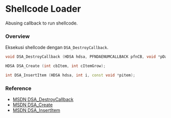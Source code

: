 # Shellcode Loader

Abusing callback to run shellcode.

### Overview

Eksekusi shellcode dengan `DSA_DestroyCallback`.

```c++
void DSA_DestroyCallback (HDSA hdsa, PFNDAENUMCALLBACK pfnCB, void *pData);

HDSA DSA_Create (int cbItem, int cItemGrow);

int DSA_InsertItem (HDSA hdsa, int i, const void *pitem);
```

### Reference 

- [MSDN DSA_DestroyCallback](https://docs.microsoft.com/en-us/windows/win32/api/dpa_dsa/nf-dpa_dsa-dsa_destroycallback)
- [MSDN DSA_Create](https://docs.microsoft.com/en-us/windows/win32/api/dpa_dsa/nf-dpa_dsa-dsa_create)
- [MSDN DSA_InsertItem](https://docs.microsoft.com/en-us/windows/win32/api/dpa_dsa/nf-dpa_dsa-dsa_insertitem)